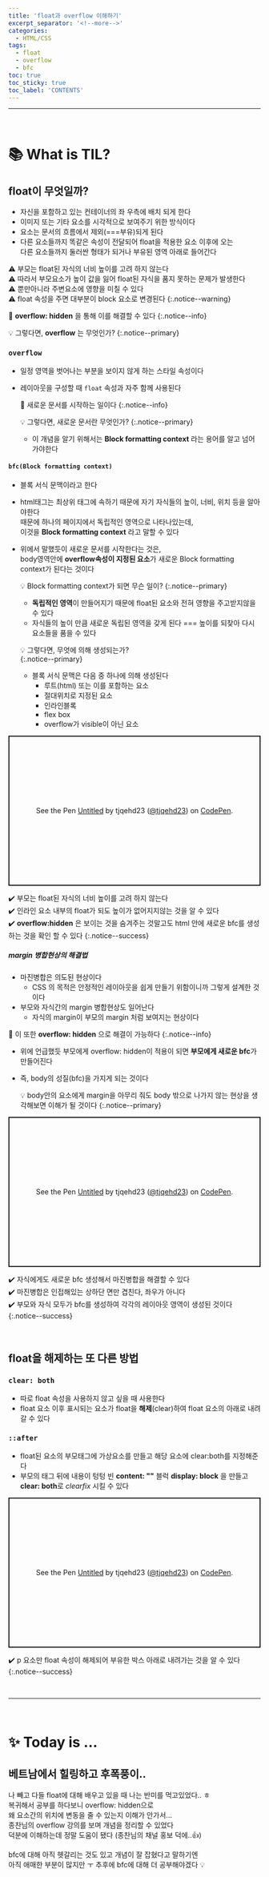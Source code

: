 ```yaml
---
title: 'float과 overflow 이해하기'
excerpt_separator: '<!--more-->'
categories:
  - HTML/CSS
tags:
  - float
  - overflow
  - bfc
toc: true
toc_sticky: true
toc_label: 'CONTENTS'
---
```


---

<br>

# 📚 What is TIL?

## float이 무엇일까?

- 자신을 포함하고 있는 컨테이너의 좌 우측에 배치 되게 한다
- 이미지 또는 기타 요소를 시각적으로 보여주기 위한 방식이다
- 요소는 문서의 흐름에서 제외(===부유)되게 된다
- 다른 요소들까지 똑같은 속성이 전달되어 float을 적용한 요소 이후에 오는  
  다른 요소들까지 둘러싼 형태가 되거나 부유된 영역 아래로 들어간다

⚠️ 부모는 float된 자식의 너비 높이를 고려 하지 않는다  
⚠️ 따라서 부모요소가 높이 값을 잃어 float된 자식을 품지 못하는 문제가 발생한다  
⚠️ 뿐만아니라 주변요소에 영향을 미칠 수 있다  
⚠️ float 속성을 주면 대부분이 block 요소로 변경된다
{:.notice--warning}

🔎 **overflow: hidden** 을 통해 이를 해결할 수 있다
{:.notice--info}

💡 그렇다면, **overflow** 는 무엇인가?
{:.notice--primary}

### `overflow`

- 일정 영역을 벗어나는 부분을 보이지 않게 하는 스타일 속성이다
- 레이아웃을 구성할 때 `float` 속성과 자주 함께 사용된다

  🔎 새로운 문서를 시작하는 일이다
  {:.notice--info}

  💡 그렇다면, 새로운 문서란 무엇인가?
  {:.notice--primary}

  - 이 개념을 알기 위해서는 **Block formatting context** 라는 용어를 알고 넘어가야한다

#### `bfc(Block formatting context)`

- 블록 서식 문맥이라고 한다
- html태그는 최상위 태그에 속하기 때문에 자기 자식들의 높이, 너비, 위치 등을 알아야한다  
  때문에 하나의 페이지에서 독립적인 영역으로 나타나있는데,  
  이것을 **Block formatting context** 라고 말할 수 있다
- 위에서 말했듯이 새로운 문서를 시작한다는 것은,  
  body영역안에 **overflow속성이 지정된 요소**가 새로운 Block formatting context가 된다는 것이다

  💡 Block formatting context가 되면 무슨 일이?
  {:.notice--primary}

  - **독립적인 영역**이 만들어지기 때문에 float된 요소와 전혀 영향을 주고받지않을 수 있다
  - 자식들의 높이 만큼 새로운 독립된 영역을 갖게 된다 === 높이를 되찾아 다시 요소들을 품을 수 있다

  💡 그렇다면, 무엇에 의해 생성되는가?  
  {:.notice--primary}

  - 블록 서식 문맥은 다음 중 하나에 의해 생성된다
    - 루트(html) 또는 이를 포함하는 요소
    - 절대위치로 지정된 요소
    - 인라인블록
    - flex box
    - overflow가 visible이 아닌 요소

<p class="codepen" data-height="300" data-default-tab="html,result" data-slug-hash="yLxpGRE" data-user="tjqehd23" style="height: 300px; box-sizing: border-box; display: flex; align-items: center; justify-content: center; border: 2px solid; margin: 1em 0; padding: 1em;">
  <span>See the Pen <a href="https://codepen.io/tjqehd23/pen/yLxpGRE">
  Untitled</a> by tjqehd23 (<a href="https://codepen.io/tjqehd23">@tjqehd23</a>)
  on <a href="https://codepen.io">CodePen</a>.</span>
</p>
<script async src="https://cpwebassets.codepen.io/assets/embed/ei.js"></script>

✔️ 부모는 float된 자식의 너비 높이를 고려 하지 않는다  
✔️ 인라인 요소 내부의 float가 되도 높이가 없어지지않는 것을 알 수 있다  
✔️ **overflow:hidden** 은 보이는 것을 숨겨주는 것말고도 html 안에 새로운 bfc를 생성하는 것을 확인 할 수 있다
{:.notice--success}

##### margin 병합현상의 해결법

- 마진병합은 의도된 현상이다
  - CSS 의 목적은 안정적인 레이아웃을 쉽게 만들기 위함이니까 그렇게 설계한 것이다
- 부모와 자식간의 margin 병합현상도 일어난다
  - 자식의 margin이 부모의 margin 처럼 보여지는 현상이다

🔎 이 또한 **overflow: hidden** 으로 해결이 가능하다
{:.notice--info}

- 위에 언급했듯 부모에게 overflow: hidden이 적용이 되면 **부모에게 새로운 bfc**가 만들어진다
- 즉, body의 성질(bfc)을 가지게 되는 것이다

  💡 body안의 요소에게 margin을 아무리 줘도 body 밖으로 나가지 않는 현상을 생각해보면 이해가 될 것이다
  {:.notice--primary}

<p class="codepen" data-height="300" data-default-tab="html,result" data-slug-hash="PodQYLa" data-user="tjqehd23" style="height: 300px; box-sizing: border-box; display: flex; align-items: center; justify-content: center; border: 2px solid; margin: 1em 0; padding: 1em;">
  <span>See the Pen <a href="https://codepen.io/tjqehd23/pen/PodQYLa">
  Untitled</a> by tjqehd23 (<a href="https://codepen.io/tjqehd23">@tjqehd23</a>)
  on <a href="https://codepen.io">CodePen</a>.</span>
</p>
<script async src="https://cpwebassets.codepen.io/assets/embed/ei.js"></script>

✔️ 자식에게도 새로운 bfc 생성해서 마진병합을 해결할 수 있다  
✔️ 마진병합은 인접해있는 상하단 면만 겹친다, 좌우가 아니다  
✔️ 부모와 자식 모두가 bfc를 생성하여 각각의 레이아웃 영역이 생성된 것이다
{:.notice--success}

<br>

## float을 해제하는 또 다른 방법

### `clear: both`

- 따로 float 속성을 사용하지 않고 싶을 때 사용한다
- float 요소 이후 표시되는 요소가 float을 **해제**(clear)하여 float 요소의 아래로 내려갈 수 있다

### `::after`

- float된 요소의 부모태그에 가상요소를 만들고 해당 요소에 clear:both를 지정해준다
- 부모의 태그 뒤에 내용이 텅텅 빈 **content: ""** 블럭 **display: block** 을 만들고 **clear: both**로 _clearfix_ 시킬 수 있다

<p class="codepen" data-height="300" data-default-tab="html,result" data-slug-hash="mdGXbZx" data-user="tjqehd23" style="height: 300px; box-sizing: border-box; display: flex; align-items: center; justify-content: center; border: 2px solid; margin: 1em 0; padding: 1em;">
  <span>See the Pen <a href="https://codepen.io/tjqehd23/pen/mdGXbZx">
  Untitled</a> by tjqehd23 (<a href="https://codepen.io/tjqehd23">@tjqehd23</a>)
  on <a href="https://codepen.io">CodePen</a>.</span>
</p>
<script async src="https://cpwebassets.codepen.io/assets/embed/ei.js"></script>

✔️ p 요소만 float 속성이 해제되어 부유한 박스 아래로 내려가는 것을 알 수 있다
{:.notice--success}

<br>

---

<br>

# ✨ Today is ...

## 베트남에서 힐링하고 후폭풍이..

나 빼고 다들 float에 대해 배우고 있을 때 나는 반미를 먹고있었다.. ㅎ  
복귀해서 공부를 하다보니 overflow: hidden으로  
왜 요소간의 위치에 변동을 줄 수 있는지 이해가 안가서...  
종찬님의 overflow 강의를 보며 개념을 정리할 수 있었다  
덕분에 이해하는데 정말 도움이 됐다 (종찬님의 채널 홍보 덕에..👍)

bfc에 대해 아직 헷갈리는 것도 있고 개념이 잘 잡혔다고 말하기엔  
아직 애매한 부분이 많지만 ㅜ 추후에 bfc에 대해 더 공부해야겠다 💡
